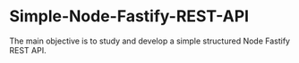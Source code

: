 # Simple-Node-Fastify-REST-API
The main objective is to study and develop a simple structured Node Fastify REST API.
